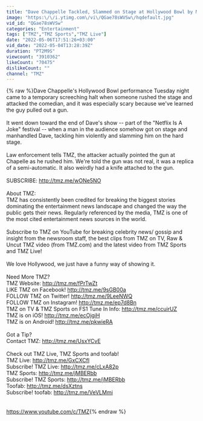 ```yaml
---
title: "Dave Chappelle Tackled, Slammed on Stage at Hollywood Bowl by Man with Gun | TMZ"
image: "https:\/\/i.ytimg.com\/vi\/QGae78sWVSw\/hqdefault.jpg"
vid_id: "QGae78sWVSw"
categories: "Entertainment"
tags: ["TMZ","TMZ Sports","TMZ Live"]
date: "2022-05-06T17:51:26+03:00"
vid_date: "2022-05-04T13:28:39Z"
duration: "PT2M9S"
viewcount: "3910362"
likeCount: "70475"
dislikeCount: ""
channel: "TMZ"
---
```

{% raw %}Dave Chappelle's Hollywood Bowl performance Tuesday night came to a temporary screeching halt when someone rushed the stage and attacked the comedian, and it was especially scary because we've learned the guy pulled out a gun.<br /><br />It went down toward the end of Dave's show -- part of the &quot;Netflix Is A Joke&quot; festival -- when a man in the audience somehow got on stage and manhandled Dave, tackling him violently and slamming him on the hard stage.<br /><br />Law enforcement tells TMZ, the attacker actually pointed the gun at Chapelle as he rushed him. We're told the gun was not real, it was a replica of a semi-automatic. It also weirdly had a knife attached to the gun.<br /><br />SUBSCRIBE: <a rel="nofollow" target="blank" href="http://tmz.me/wONe5NO">http://tmz.me/wONe5NO</a><br /><br />About TMZ:<br />TMZ has consistently been credited for breaking the biggest stories dominating the entertainment news landscape and changed the way the public gets their news. Regularly referenced by the media, TMZ is one of the most cited entertainment news sources in the world. <br /><br />Subscribe to TMZ on YouTube for breaking celebrity news/ gossip and insight from the newsroom staff, the best clips from TMZ on TV, Raw &amp; Uncut TMZ video (from TMZ.com) and the latest video from TMZ Sports and TMZ Live! <br /><br />We love Hollywood, we just have a funny way of showing it.<br /><br />Need More TMZ?<br />TMZ Website: <a rel="nofollow" target="blank" href="http://tmz.me/fPrTwZt">http://tmz.me/fPrTwZt</a><br />LIKE TMZ on Facebook! <a rel="nofollow" target="blank" href="http://tmz.me/9sGB00a">http://tmz.me/9sGB00a</a><br />FOLLOW TMZ on Twitter! <a rel="nofollow" target="blank" href="http://tmz.me/9LeeNWQ">http://tmz.me/9LeeNWQ</a><br />FOLLOW TMZ on Instagram! <a rel="nofollow" target="blank" href="http://tmz.me/ep7d8Bn">http://tmz.me/ep7d8Bn</a><br />TMZ on TV &amp; TMZ Sports on FS1 Tune In Info: <a rel="nofollow" target="blank" href="http://tmz.me/ccuirUZ">http://tmz.me/ccuirUZ</a><br />TMZ is on iOS! <a rel="nofollow" target="blank" href="http://tmz.me/ecOjgiH">http://tmz.me/ecOjgiH</a><br />TMZ is on Android! <a rel="nofollow" target="blank" href="http://tmz.me/pkwieRA">http://tmz.me/pkwieRA</a><br /><br />Got a Tip?<br />Contact TMZ: <a rel="nofollow" target="blank" href="http://tmz.me/UsxYCvE">http://tmz.me/UsxYCvE</a><br /><br />Check out TMZ Live, TMZ Sports and toofab!<br />TMZ Live: <a rel="nofollow" target="blank" href="http://tmz.me/GxCXCfl">http://tmz.me/GxCXCfl</a><br />Subscribe! TMZ Live: <a rel="nofollow" target="blank" href="http://tmz.me/cLxA82p">http://tmz.me/cLxA82p</a><br />TMZ Sports: <a rel="nofollow" target="blank" href="http://tmz.me/jMBERbb">http://tmz.me/jMBERbb</a><br />Subscribe! TMZ Sports: <a rel="nofollow" target="blank" href="http://tmz.me/jMBERbb">http://tmz.me/jMBERbb</a><br />Toofab: <a rel="nofollow" target="blank" href="http://tmz.me/dsXztns">http://tmz.me/dsXztns</a><br />Subscribe! toofab: <a rel="nofollow" target="blank" href="http://tmz.me/VeVLMmi">http://tmz.me/VeVLMmi</a><br /><br /><br /><a rel="nofollow" target="blank" href="https://www.youtube.com/c/TMZ">https://www.youtube.com/c/TMZ</a>{% endraw %}
